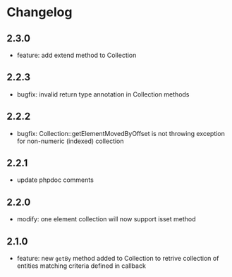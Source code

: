 # Changelog

## 2.3.0

- feature: add extend method to Collection

## 2.2.3

- bugfix: invalid return type annotation in Collection methods

## 2.2.2

- bugfix: Collection::getElementMovedByOffset is not throwing exception for non-numeric (indexed) collection

## 2.2.1

- update phpdoc comments

## 2.2.0

- modify: one element collection will now support isset method

## 2.1.0

- feature: new `getBy` method added to Collection to retrive collection of entities matching criteria defined in callback
